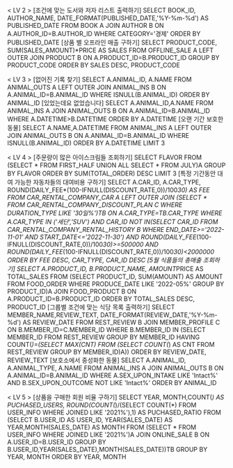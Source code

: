 < LV 2 >
[조건에 맞는 도서와 저자 리스트 출력하기]
SELECT BOOK_ID, AUTHOR_NAME, DATE_FORMAT(PUBLISHED_DATE,'%Y-%m-%d') AS PUBLISHED_DATE FROM BOOK A JOIN AUTHOR B ON A.AUTHOR_ID=B.AUTHOR_ID WHERE CATEGORY='경제' ORDER BY PUBLISHED_DATE
[상품 별 오프라인 매출 구하기]
SELECT PRODUCT_CODE, SUM(SALES_AMOUNT)*PRICE AS SALES FROM OFFLINE_SALE A LEFT OUTER JOIN PRODUCT B ON A.PRODUCT_ID=B.PRODUCT_ID GROUP BY PRODUCT_CODE ORDER BY SALES DESC, PRODUCT_CODE

< LV 3 >
[없어진 기록 찾기]
SELECT A.ANIMAL_ID, A.NAME FROM ANIMAL_OUTS A LEFT OUTER JOIN ANIMAL_INS B ON A.ANIMAL_ID=B.ANIMAL_ID WHERE ISNULL(B.ANIMAL_ID) ORDER BY ANIMAL_ID
[있었는데요 없었습니다]
SELECT A.ANIMAL_ID,A.NAME FROM ANIMAL_INS A JOIN ANIMAL_OUTS B ON A.ANIMAL_ID=B.ANIMAL_ID WHERE A.DATETIME>B.DATETIME ORDER BY A.DATETIME
[오랜 기간 보호한 동물]
SELECT A.NAME,A.DATETIME FROM ANIMAL_INS A LEFT OUTER JOIN ANIMAL_OUTS B ON A.ANIMAL_ID=B.ANIMAL_ID WHERE ISNULL(B.ANIMAL_ID) ORDER BY A.DATETIME LIMIT 3

< LV 4 >
[주문량이 많은 아이스크림들 조회하기]
SELECT FLAVOR FROM (SELECT * FROM FIRST_HALF UNION ALL SELECT * FROM JULY)A GROUP BY FLAVOR ORDER BY SUM(TOTAL_ORDER) DESC LIMIT 3
[특정 기간동안 대여 가능한 자동차들의 대여비용 구하기]
SELECT A.CAR_ID, A.CAR_TYPE, ROUND(DAILY_FEE*(100-IFNULL(DISCOUNT_RATE,0))/100*30) AS FEE FROM CAR_RENTAL_COMPANY_CAR A LEFT OUTER JOIN (SELECT * FROM CAR_RENTAL_COMPANY_DISCOUNT_PLAN C WHERE DURATION_TYPE LIKE '30일%')TB ON A.CAR_TYPE=TB.CAR_TYPE WHERE A.CAR_TYPE IN ('세단','SUV') AND CAR_ID NOT IN(SELECT CAR_ID FROM CAR_RENTAL_COMPANY_RENTAL_HISTORY B WHERE END_DATE>='2022-11-01' AND START_DATE<='2022-11-30') AND ROUND(DAILY_FEE*(100-IFNULL(DISCOUNT_RATE,0))/100*30)>=500000 AND ROUND(DAILY_FEE*(100-IFNULL(DISCOUNT_RATE,0))/100*30)<2000000 ORDER BY FEE DESC, CAR_TYPE, CAR_ID DESC
[5월 식품들의 총매출 조회하기]
SELECT A.PRODUCT_ID, B.PRODUCT_NAME, AMOUNT*PRICE AS TOTAL_SALES FROM (SELECT PRODUCT_ID, SUM(AMOUNT) AS AMOUNT FROM FOOD_ORDER WHERE PRODUCE_DATE LIKE '2022-05%' GROUP BY PRODUCT_ID)A JOIN FOOD_PRODUCT B ON A.PRODUCT_ID=B.PRODUCT_ID ORDER BY TOTAL_SALES DESC, PRODUCT_ID
[그룹별 조건에 맞는 식당 목록 출력하기]
SELECT MEMBER_NAME,REVIEW_TEXT, DATE_FORMAT(REVIEW_DATE,'%Y-%m-%d') AS REVIEW_DATE FROM REST_REVIEW B JOIN MEMBER_PROFILE C ON B.MEMBER_ID=C.MEMBER_ID WHERE B.MEMBER_ID IN (SELECT MEMBER_ID FROM REST_REVIEW GROUP BY MEMBER_ID HAVING COUNT(*)=(SELECT MAX(CNT) FROM (SELECT COUNT(*) AS CNT FROM REST_REVIEW GROUP BY MEMBER_ID)A)) ORDER BY REVIEW_DATE, REVIEW_TEXT
[보호소에서 중성화한 동물]
SELECT A.ANIMAL_ID, A.ANIMAL_TYPE, A.NAME FROM ANIMAL_INS A JOIN ANIMAL_OUTS B ON A.ANIMAL_ID=B.ANIMAL_ID WHERE A.SEX_UPON_INTAKE LIKE 'Intact%' AND B.SEX_UPON_OUTCOME NOT LIKE 'Intact%' ORDER BY ANIMAL_ID

< LV 5 >
[상품을 구매한 회원 비율 구하기]
SELECT YEAR, MONTH,COUNT(*) AS PUCHASED_USERS, ROUND(COUNT(*)/(SELECT COUNT(*) FROM USER_INFO WHERE JOINED LIKE '2021%'),1) AS PUCHASED_RATIO FROM (SELECT B.USER_ID AS USER_ID, YEAR(SALES_DATE) AS YEAR,MONTH(SALES_DATE) AS MONTH FROM (SELECT * FROM USER_INFO WHERE JOINED LIKE '2021%')A JOIN ONLINE_SALE B ON A.USER_ID=B.USER_ID GROUP BY B.USER_ID,YEAR(SALES_DATE),MONTH(SALES_DATE))TB GROUP BY YEAR, MONTH ORDER BY YEAR, MONTH